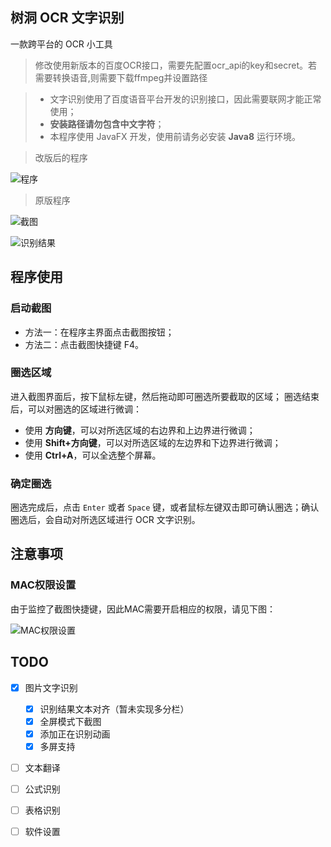 ## 树洞 OCR 文字识别
一款跨平台的 OCR 小工具

> 修改使用新版本的百度OCR接口，需要先配置ocr_api的key和secret。若需要转换语音,则需要下载ffmpeg并设置路径

> - 文字识别使用了百度语音平台开发的识别接口，因此需要联网才能正常使用；
> - **安装路径请勿包含中文字符**；
> - 本程序使用 JavaFX 开发，使用前请务必安装 **Java8** 运行环境。

> 改版后的程序

![程序](https://ftp.bmp.ovh/imgs/2021/03/275403079629550a.png)


> 原版程序

![截图](http://img.ifish.fun/FqzQ_arDyqsYOXcRoFNQ_Hezyoqo)

![识别结果](http://img.ifish.fun/FrQngY0WsMZP-f6NBze14n0SSKkB)

## 程序使用
### 启动截图
- 方法一：在程序主界面点击截图按钮；
- 方法二：点击截图快捷键 F4。

### 圈选区域
进入截图界面后，按下鼠标左键，然后拖动即可圈选所要截取的区域；
圈选结束后，可以对圈选的区域进行微调：
- 使用 **方向键**，可以对所选区域的右边界和上边界进行微调；
- 使用 **Shift+方向键**，可以对所选区域的左边界和下边界进行微调；
- 使用 **Ctrl+A**，可以全选整个屏幕。

### 确定圈选
圈选完成后，点击 `Enter` 或者 `Space` 键，或者鼠标左键双击即可确认圈选；确认圈选后，会自动对所选区域进行 OCR 文字识别。

## 注意事项
### MAC权限设置
由于监控了截图快捷键，因此MAC需要开启相应的权限，请见下图：

![MAC权限设置](http://img.ifish.fun/Fo31NZQIhPNF6m7gOorRGDuKvaZ_)

## TODO
- [x] 图片文字识别
  - [x] 识别结果文本对齐（暂未实现多分栏）
  - [x] 全屏模式下截图
  - [x] 添加正在识别动画
  - [x] 多屏支持
- [ ] 文本翻译
- [ ] 公式识别
- [ ] 表格识别
- [ ] 软件设置

